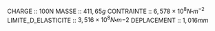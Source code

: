 CHARGE :: 100N
MASSE :: $411,65g$
CONTRAINTE :: $6,578\times 10^{8}N\centerdot m^{-2}$
LIMITE_D_ELASTICITE :: $3,516 \times 10^{8} N\centerdot m{-2}$
DEPLACEMENT :: $1,016mm$ 